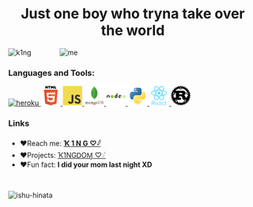 <h1 align="center">Just one boy who tryna take over the world</h1>

<img align="right" alt="me" width="400" src="https://images.wallpapersden.com/image/download/sung-jin-woo-8k-solo-leveling_bGhnZmaUmZqaraWkpJRmZ2dprWZnZ2k.jpg">
<p align="left"> <img src="https://komarev.com/ghpvc/?username=itzmrx&label=Profile%20views&color=0e75b6&style=flat" alt="k1ng" /> </p>

<h3 align="left">Languages and Tools:</h3>
<p align="left"> <a href="https://heroku.com" target="_blank" rel="noreferrer"> <img src="https://www.vectorlogo.zone/logos/heroku/heroku-icon.svg" alt="heroku" width="40" height="40"/> </a> <a href="https://www.w3.org/html/" target="_blank" rel="noreferrer"> <img src="https://raw.githubusercontent.com/devicons/devicon/master/icons/html5/html5-original-wordmark.svg" alt="html5" width="40" height="40"/> </a> <a href="https://developer.mozilla.org/en-US/docs/Web/JavaScript" target="_blank" rel="noreferrer"> <img src="https://raw.githubusercontent.com/devicons/devicon/master/icons/javascript/javascript-original.svg" alt="javascript" width="40" height="40"/> </a> <a href="https://www.mongodb.com/" target="_blank" rel="noreferrer"> <img src="https://raw.githubusercontent.com/devicons/devicon/master/icons/mongodb/mongodb-original-wordmark.svg" alt="mongodb" width="40" height="40"/> </a> <a href="https://nodejs.org" target="_blank" rel="noreferrer"> <img src="https://raw.githubusercontent.com/devicons/devicon/master/icons/nodejs/nodejs-original-wordmark.svg" alt="nodejs" width="40" height="40"/> </a> <a href="https://www.python.org" target="_blank" rel="noreferrer"> <img src="https://raw.githubusercontent.com/devicons/devicon/master/icons/python/python-original.svg" alt="python" width="40" height="40"/> </a> <a href="https://reactjs.org/" target="_blank" rel="noreferrer"> <img src="https://raw.githubusercontent.com/devicons/devicon/master/icons/react/react-original-wordmark.svg" alt="react" width="40" height="40"/> </a> <a href="https://www.rust-lang.org" target="_blank" rel="noreferrer"> <img src="https://raw.githubusercontent.com/devicons/devicon/master/icons/rust/rust-plain.svg" alt="rust" width="40" height="40"/> </a> </p>

<h3 align="left">Links</h3>

- ♥️Reach me: **[Ҡ 1 N G ♡𓆪](https://t.me/itzk1ng)**
- ♥️Projects: [Ҡ1NGᎠOⱮ ♡𓆪](https://t.me/k1ngdomz)
- ♥️Fun fact: 
**I did your mom last night XD**
<p align="left"> <a href="https://twitter.com/" target="blank"><img src="https://img.shields.io/twitter/follow/?logo=twitter&style=for-the-badge" alt="" /></a> </p>
<img align="left" src="https://github-readme-stats.vercel.app/api/top-langs?username=ishu-hinata&show_icons=true&locale=en&layout=compact" alt="ishu-hinata"/>


